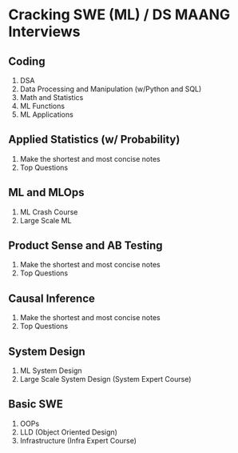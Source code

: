 # Cracking SWE (ML) / DS MAANG Interviews

## Coding
1. DSA
2. Data Processing and Manipulation (w/Python and SQL)
3. Math and Statistics
4. ML Functions
5. ML Applications

## Applied Statistics (w/ Probability)
1. Make the shortest and most concise notes
2. Top Questions
  
## ML and MLOps
1. ML Crash Course
2. Large Scale ML

## Product Sense and AB Testing
1. Make the shortest and most concise notes
2. Top Questions

## Causal Inference
1. Make the shortest and most concise notes
2. Top Questions

## System Design
1. ML System Design
2. Large Scale System Design (System Expert Course)

## Basic SWE
1. OOPs
2. LLD (Object Oriented Design)
3. Infrastructure (Infra Expert Course)
